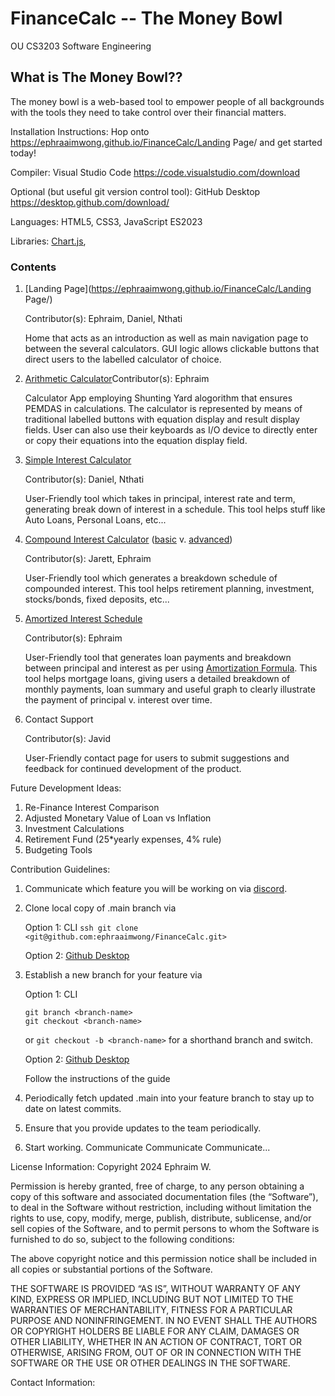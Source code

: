 # FinanceCalc -- The Money Bowl

OU CS3203 Software Engineering

## What is The Money Bowl??

The money bowl is a web-based tool to empower people of all backgrounds with the tools they need to take control over their financial matters.

Installation Instructions: Hop onto https://ephraaimwong.github.io/FinanceCalc/Landing Page/ and get started today!

Compiler: Visual Studio Code https://code.visualstudio.com/download

Optional (but useful git version control tool): GitHub Desktop https://desktop.github.com/download/

Languages: HTML5, CSS3, JavaScript ES2023

Libraries: [Chart.js](https://cdn.jsdelivr.net/npm/chart.js),

### Contents

1) [Landing Page](https://ephraaimwong.github.io/FinanceCalc/Landing Page/)

   Contributor(s): Ephraim, Daniel, Nthati

   Home that acts as an introduction as well as main navigation page to between the several calculators. GUI logic allows clickable buttons that direct users to the labelled calculator of choice.
2) [Arithmetic Calculator](https://ephraaimwong.github.io/FinanceCalc/basicCalc2.html)Contributor(s): Ephraim

   Calculator App employing Shunting Yard alogorithm that ensures PEMDAS in calculations. The calculator is represented by means of traditional labelled buttons with equation display and result display fields. User can also use their keyboards as I/O device to directly enter or copy their equations into the equation display field.
3) [Simple Interest Calculator](https://ephraaimwong.github.io/FinanceCalc/interestCalcSimple.html)

   Contributor(s): Daniel, Nthati

   User-Friendly tool which takes in principal, interest rate and term, generating break down of interest in a schedule.
   This tool helps stuff like Auto Loans, Personal Loans, etc...
4) [Compound Interest Calculator](https://ephraaimwong.github.io/FinanceCalc/compoundInterestCalc2.html) ([basic](https://www.discover.com/online-banking/cd-lng-02/?cmpgnid=ps-bk-ggl-nonchck-agl-ggl-pmax-test-pmx&src=S00001AON&van=Dbank&gad_source=1&gclid=Cj0KCQjwz7C2BhDkARIsAA_SZKYJFrwuQYpUSMPo3B6_HE-QI17n864Sqpme6_yZD7zYNBMilg93O6AaAqifEALw_wcB&gclsrc=aw.ds) v. [advanced](https://www.investor.gov/financial-tools-calculators/calculators/compound-interest-calculator))

   Contributor(s): Jarett, Ephraim

   User-Friendly tool which generates a breakdown schedule of compounded interest.
   This tool helps retirement planning, investment, stocks/bonds, fixed deposits, etc...
5) [Amortized Interest Schedule](https://ephraaimwong.github.io/FinanceCalc/amortizationSchedule.html)

   Contributor(s): Ephraim

   User-Friendly tool that generates loan payments and breakdown between principal and interest as per using [Amortization Formula](https://www.highradius.com/resources/Blog/amortization-schedule-formula/).
   This tool helps mortgage loans, giving users a detailed breakdown of monthly payments, loan summary and useful graph to clearly illustrate the payment of principal v. interest over time.
6) Contact Support

   Contributor(s): Javid

   User-Friendly contact page for users to submit suggestions and feedback for continued development of the product.

Future Development Ideas:

1) Re-Finance Interest Comparison
2) Adjusted Monetary Value of Loan vs Inflation
3) Investment Calculations
4) Retirement Fund (25*yearly expenses, 4% rule)
5) Budgeting Tools

Contribution Guidelines:

1. Communicate which feature you will be working on via [discord](https://discord.gg/2tQTmb4dsb).
2. Clone local copy of .main branch via

   Option 1: CLI `ssh git clone <git@github.com:ephraaimwong/FinanceCalc.git>`

   Option 2: [Github Desktop](https://docs.github.com/en/desktop/overview/getting-started-with-github-desktop)
3. Establish a new branch for your feature via

   Option 1: CLI

   ```
   git branch <branch-name>
   git checkout <branch-name>
   ```

   or `git checkout -b <branch-name>` for a shorthand branch and switch.

   Option 2: [Github Desktop](https://docs.github.com/en/desktop/overview/getting-started-with-github-desktop)

   Follow the instructions of the guide
4. Periodically fetch updated .main into your feature branch to stay up to date on latest commits.
5. Ensure that you provide updates to the team periodically.
6. Start working.
   Communicate Communicate Communicate...

License Information:
Copyright 2024 Ephraim W.

Permission is hereby granted, free of charge, to any person obtaining a copy of this software and associated documentation files (the “Software”), to deal in the Software without restriction, including without limitation the rights to use, copy, modify, merge, publish, distribute, sublicense, and/or sell copies of the Software, and to permit persons to whom the Software is furnished to do so, subject to the following conditions:

The above copyright notice and this permission notice shall be included in all copies or substantial portions of the Software.

THE SOFTWARE IS PROVIDED “AS IS”, WITHOUT WARRANTY OF ANY KIND, EXPRESS OR IMPLIED, INCLUDING BUT NOT LIMITED TO THE WARRANTIES OF MERCHANTABILITY, FITNESS FOR A PARTICULAR PURPOSE AND NONINFRINGEMENT. IN NO EVENT SHALL THE AUTHORS OR COPYRIGHT HOLDERS BE LIABLE FOR ANY CLAIM, DAMAGES OR OTHER LIABILITY, WHETHER IN AN ACTION OF CONTRACT, TORT OR OTHERWISE, ARISING FROM, OUT OF OR IN CONNECTION WITH THE SOFTWARE OR THE USE OR OTHER DEALINGS IN THE SOFTWARE.

Contact Information:

